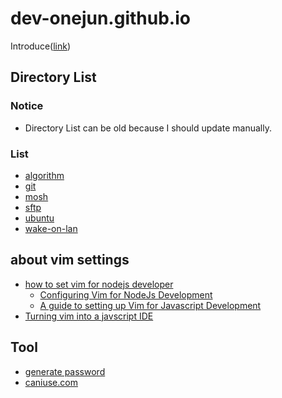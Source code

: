 # dev-onejun.github.io
Introduce([link](/dev-onejun))

## Directory List
### Notice
* Directory List can be old because I should update manually.
### List
* [algorithm](./algorithm)
* [git](./git)
* [mosh](./mosh)
* [sftp](./sftp)
* [ubuntu](./ubuntu)
* [wake-on-lan](./wake-on-lan)

## about vim settings
* [how to set vim for nodejs developer](https://www.google.com/search?q=how+to+setting+vim+for+nodejs+developer&oq=how+to+setting+vim+for+nodejs+developer&aqs=chrome..69i57.5175j0j9&sourceid=chrome&ie=UTF-8)
  - [Configuring Vim for NodeJs Development](https://theselfhostingblog.com/posts/configuring-vim-for-node-js-development/)
  - [A guide to setting up Vim for Javascript Development](https://freshman.tech/vim-javascript/)
* [Turning vim into a javscript IDE](https://maxim-danilov.github.io/vim-to-js-ide/)

## Tool
* [generate password](https://xkpasswd.net/s/)
* [caniuse.com](https://caniuse.com)
